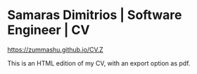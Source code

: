 # Samaras Dimitrios | Software Engineer | CV

https://zummashu.github.io/CV.Z

This is an HTML edition of my CV, with an export option as pdf.
